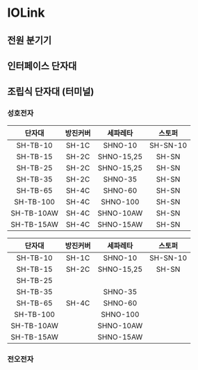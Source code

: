 
# IOLink
## 전원 분기기

## 인터페이스 단자대


## 조립식 단자대 (터미널)
### 성호전자
|단자대|방진커버|세파레타|스토퍼|
|:---:|:---:|:---:|:---:|
|SH-TB-10|SH-1C|SHNO-10|SH-SN-10|
|SH-TB-15|SH-2C|SHNO-15,25|SH-SN|
|SH-TB-25|SH-2C|SHNO-15,25|SH-SN|
|SH-TB-35|SH-2C|SHNO-35|SH-SN|
|SH-TB-65|SH-4C|SHNO-60|SH-SN|
|SH-TB-100|SH-4C|SHNO-100|SH-SN|
|SH-TB-10AW|SH-4C|SHNO-10AW|SH-SN|
|SH-TB-15AW|SH-4C|SHNO-15AW|SH-SN|

|단자대|방진커버|세파레타|스토퍼|
|:---:|:---:|:---:|:---:|
|SH-TB-10|SH-1C|SHNO-10|SH-SN-10|
|SH-TB-15|SH-2C|SHNO-15,25|SH-SN|
|SH-TB-25||||
|SH-TB-35||SHNO-35||
|SH-TB-65|SH-4C|SHNO-60||
|SH-TB-100||SHNO-100||
|SH-TB-10AW||SHNO-10AW||
|SH-TB-15AW||SHNO-15AW||
### 전오전자

